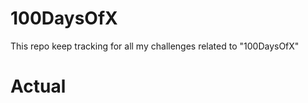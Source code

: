 # 100DaysOfX

This repo keep tracking for all my challenges related to "100DaysOfX"

# Actual

<!--stackedit_data:
eyJoaXN0b3J5IjpbLTE3MDQ3MzA2OTZdfQ==
-->